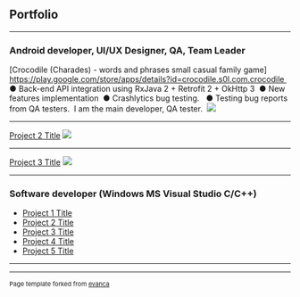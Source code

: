 ## Portfolio

---

### Android developer, UI/UX Designer, QA, Team Leader 

[Crocodile (Charades) - words and phrases small casual family game]
https://play.google.com/store/apps/details?id=crocodile.s0l.com.crocodile  
● Back-end API integration using RxJava 2 + Retrofit 2 + OkHttp 3  
● New features implementation  
● Crashlytics bug testing.   
● Testing bug reports from QA testers.  I am the main developer, QA tester. 
<img src="images/dummy_thumbnail.jpg?raw=true"/>

---
[Project 2 Title](/pdf/sample_presentation.pdf)
<img src="images/dummy_thumbnail.jpg?raw=true"/>

---
[Project 3 Title](http://example.com/)
<img src="images/dummy_thumbnail.jpg?raw=true"/>

---

### Software developer (Windows MS Visual Studio C/C++)

- [Project 1 Title](http://example.com/)
- [Project 2 Title](http://example.com/)
- [Project 3 Title](http://example.com/)
- [Project 4 Title](http://example.com/)
- [Project 5 Title](http://example.com/)

---




---
<p style="font-size:11px">Page template forked from <a href="https://github.com/evanca/quick-portfolio">evanca</a></p>
<!-- Remove above link if you don't want to attibute -->
